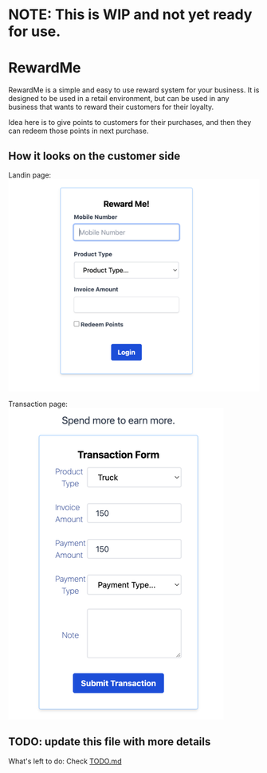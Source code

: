 # NOTE: This is WIP and not yet ready for use.

# RewardMe

RewardMe is a simple and easy to use reward system for your business. It is designed to be used in a retail environment,
but can be used in any business that wants to reward their customers for their loyalty.

Idea here is to give points to customers for their purchases, and then they can redeem those points in next purchase.

## How it looks on the customer side

Landin page:
![img.png](resources/landing.png)

Transaction page:
![img.png](resources/transaction.png)

## TODO: update this file with more details

What's left to do:
Check [TODO.md](TODO.md)
